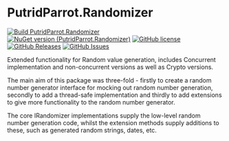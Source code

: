 # PutridParrot.Randomizer

[![Build PutridParrot.Randomizer](https://github.com/putridparrot/PutridParrot.Randomizer/actions/workflows/dotnet-core.yml/badge.svg)](https://github.com/putridparrot/PutridParrot.Randomizer/actions/workflows/dotnet-core.yml)
[![NuGet version (PutridParrot.Randomizer)](https://img.shields.io/nuget/v/PutridParrot.Randomizer.svg?style=flat-square)](https://www.nuget.org/packages/PutridParrot.Randomizer/)
[![GitHub license](https://img.shields.io/badge/license-MIT-blue.svg)](https://github.com/putridparrot/PutridParrot.Randomizer/blob/master/LICENSE.md)
[![GitHub Releases](https://img.shields.io/github/release/putridparrot/PutridParrot.Randomizer.svg)](https://github.com/putridparrot/PutridParrot.Randomizer/releases)
[![GitHub Issues](https://img.shields.io/github/issues/putridparrot/PutridParrot.Randomizer.svg)](https://github.com/putridparrot/PutridParrot.Randomizer/issues)


Extended functionality for Random value generation, includes Concurrent implementation and non-concurrent versions as well as Crypto versions. 

The main aim of this package was three-fold - firstly to create a random number generator interface for mocking out random number generation, secondly to add a thread-safe implementation and thirdly to add extensions to give more functionality to the random number generator.

The core IRandomizer implementations supply the low-level random number generation code, whilst the extension methods supply additions to these, such as generated random strings, dates, etc.
